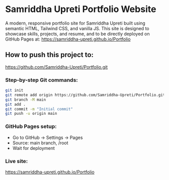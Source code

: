 # Samriddha Upreti Portfolio Website

A modern, responsive portfolio site for Samriddha Upreti built using semantic HTML, Tailwind CSS, and vanilla JS. This site is designed to showcase skills, projects, and resume, and to be directly deployed on GitHub Pages at:
https://samriddha-upreti.github.io/Portfolio

## How to push this project to:
https://github.com/Samriddha-Upreti/Portfolio.git

### Step-by-step Git commands:
```bash
git init
git remote add origin https://github.com/Samriddha-Upreti/Portfolio.git
git branch -M main
git add .
git commit -m "Initial commit"
git push -u origin main
```

### GitHub Pages setup:
- Go to GitHub → Settings → Pages
- Source: main branch, /root
- Wait for deployment

### Live site:
https://samriddha-upreti.github.io/Portfolio
